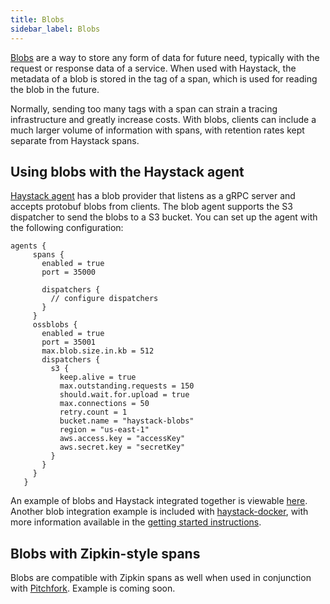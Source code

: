 ```yaml
---
title: Blobs
sidebar_label: Blobs
---
```


[Blobs](https://github.com/ExpediaDotCom/blobs) are a way to store any form of data for future need, typically with the request or response data of a service. When used with Haystack, the metadata of a blob is stored in the tag of a span, which is used for reading the blob in the future. 

Normally, sending too many tags with a span can strain a tracing infrastructure and greatly increase costs. With blobs, clients can include a much larger volume of information with spans, with retention rates kept separate from Haystack spans. 

## Using blobs with the Haystack agent
[Haystack agent](./clients.html#haystack-agent) has a blob provider that listens as a gRPC server and accepts protobuf blobs from clients. The blob agent supports the S3 dispatcher to send the blobs to a S3 bucket. You can set up the agent with the following configuration: 

```
agents {
     spans {
       enabled = true
       port = 35000
   
       dispatchers {
         // configure dispatchers
       }
     }
     ossblobs {
       enabled = true
       port = 35001
       max.blob.size.in.kb = 512
       dispatchers {
         s3 {
           keep.alive = true
           max.outstanding.requests = 150
           should.wait.for.upload = true
           max.connections = 50
           retry.count = 1
           bucket.name = "haystack-blobs"
           region = "us-east-1"
           aws.access.key = "accessKey"
           aws.secret.key = "secretKey"
         }
       }
     }
   }
```

An example of blobs and Haystack integrated together is viewable [here](https://github.com/ExpediaDotCom/haystack-blob-example). Another blob integration example is included with [haystack-docker](https://github.com/ExpediaDotCom/haystack-docker#to-start-haystacks-traces-blobs-trends-service-graph-and-adaptive-alerting), with more information available in the [getting started instructions](./getting_started.html#starting-haystack-components). 

## Blobs with Zipkin-style spans

Blobs are compatible with Zipkin spans as well when used in conjunction with [Pitchfork](./clients.html#pitchfork-agent). Example is coming soon. 
